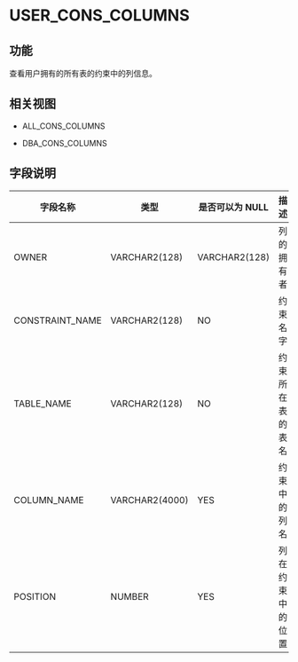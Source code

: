 USER_CONS_COLUMNS 
======================================



功能 
-----------

查看用户拥有的所有表的约束中的列信息。

相关视图 
-------------

* ALL_CONS_COLUMNS

  

* DBA_CONS_COLUMNS

  




字段说明 
-------------



|    **字段名称**     |     **类型**     | **是否可以为 NULL** |  **描述**  |
|-----------------|----------------|----------------|----------|
| OWNER           | VARCHAR2(128)  | VARCHAR2(128)  | 列的拥有者    |
| CONSTRAINT_NAME | VARCHAR2(128)  | NO             | 约束名字     |
| TABLE_NAME      | VARCHAR2(128)  | NO             | 约束所在表的表名 |
| COLUMN_NAME     | VARCHAR2(4000) | YES            | 约束中的列名   |
| POSITION        | NUMBER         | YES            | 列在约束中的位置 |



